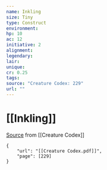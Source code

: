 ```yaml
---
name: Inkling
size: Tiny
type: Construct
environment: 
hp: 10
ac: 12
initiative: 2
alignment: 
legendary: 
lair: 
unique: 
cr: 0.25
tags: 
source: "Creature Codex: 229"
url: ""
---
```

# [[Inkling]]

[Source](zotero://open-pdf/library/items/NTNKJRHG?page=229) from [[Creature Codex]]

```pdf
{
	"url": "[[Creature Codex.pdf]]",
	"page": [229]
}
```

